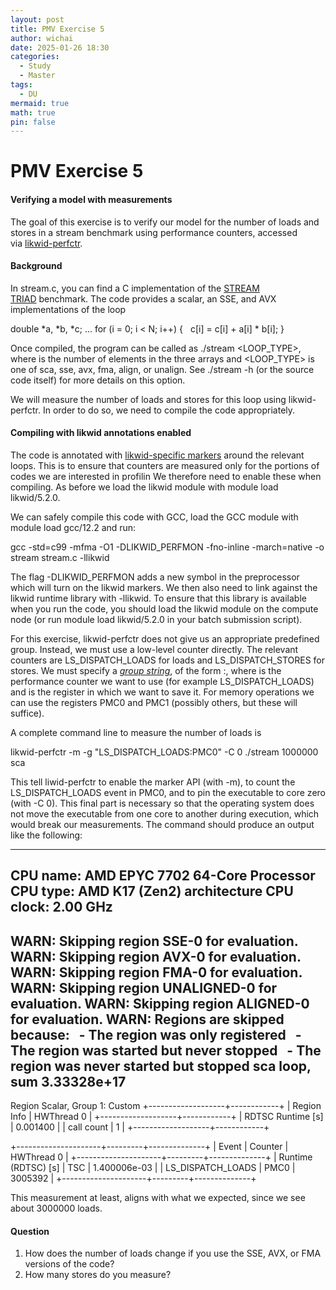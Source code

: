 ```yaml
---
layout: post
title: PMV Exercise 5
author: wichai
date: 2025-01-26 18:30
categories:
  - Study
  - Master
tags:
  - DU
mermaid: true
math: true
pin: false
---
```


# PMV Exercise 5

#### Verifying a model with measurements

The goal of this exercise is to verify our model for the number of loads and stores in a stream benchmark using performance counters, accessed via [likwid-perfctr](https://github.com/RRZE-HPC/likwid/wiki/likwid-perfctr).

#### Background

In stream.c, you can find a C implementation of the [STREAM TRIAD](https://www.cs.virginia.edu/stream/) benchmark. The code provides a scalar, an SSE, and AVX implementations of the loop

double *a, *b, *c;
...
for (i = 0; i &lt; N; i++) {
  c[i] = c[i] + a[i] * b[i];
}

Once compiled, the program can be called as ./stream <N> <LOOP_TYPE>, where <N> is the number of elements in the three arrays and <LOOP_TYPE> is one of sca, sse, avx, fma, align, or unalign. See ./stream -h (or the source code itself) for more details on this option.

We will measure the number of loads and stores for this loop using likwid-perfctr. In order to do so, we need to compile the code appropriately.

#### Compiling with likwid annotations enabled

The code is annotated with [likwid-specific markers](https://github.com/RRZE-HPC/likwid/wiki/likwid-perfctr#using-the-marker-api) around the relevant loops. This is to ensure that counters are measured only for the portions of codes we are interested in profilin We therefore need to enable these when compiling. As before we load the likwid module with module load likwid/5.2.0.

We can safely compile this code with GCC, load the GCC module with module load gcc/12.2 and run:

gcc -std=c99 -mfma -O1 -DLIKWID_PERFMON -fno-inline -march=native -o stream stream.c -llikwid

The flag -DLIKWID_PERFMON adds a new symbol in the preprocessor which will turn on the likwid markers. We then also need to link against the likwid runtime library with -llikwid. To ensure that this library is available when you run the code, you should load the likwid module on the compute node (or run module load likwid/5.2.0 in your batch submission script).

For this exercise, likwid-perfctr does not give us an appropriate predefined group. Instead, we must use a low-level counter directly. The relevant counters are LS_DISPATCH_LOADS for loads and LS_DISPATCH_STORES for stores. We must specify a [_group string_](https://github.com/RRZE-HPC/likwid/wiki/likwid-perfctr#using-custom-event-sets), of the form <counter>:<register>, where <counter> is the performance counter we want to use (for example LS_DISPATCH_LOADS) and <register> is the register in which we want to save it. For memory operations we can use the registers PMC0 and PMC1 (possibly others, but these will suffice).

A complete command line to measure the number of loads is

likwid-perfctr -m -g "LS_DISPATCH_LOADS:PMC0" -C 0 ./stream 1000000 sca

This tell liwid-perfctr to enable the marker API (with -m), to count the LS_DISPATCH_LOADS event in PMC0, and to pin the executable to core zero (with -C 0). This final part is necessary so that the operating system does not move the executable from one core to another during execution, which would break our measurements. The command should produce an output like the following:

--------------------------------------------------------------------------------
CPU name:       AMD EPYC 7702 64-Core Processor
CPU type:       AMD K17 (Zen2) architecture
CPU clock:      2.00 GHz
--------------------------------------------------------------------------------
WARN: Skipping region SSE-0 for evaluation.
WARN: Skipping region AVX-0 for evaluation.
WARN: Skipping region FMA-0 for evaluation.
WARN: Skipping region UNALIGNED-0 for evaluation.
WARN: Skipping region ALIGNED-0 for evaluation.
WARN: Regions are skipped because:
      - The region was only registered
      - The region was started but never stopped
      - The region was never started but stopped
sca loop, sum 3.33328e+17
--------------------------------------------------------------------------------
Region Scalar, Group 1: Custom
+-------------------+------------+
|    Region Info    | HWThread 0 |
+-------------------+------------+
| RDTSC Runtime [s] |   0.001400 |
|     call count    |          1 |
+-------------------+------------+
 
+---------------------+---------+--------------+
|        Event        | Counter |  HWThread 0  |
+---------------------+---------+--------------+
| Runtime (RDTSC) [s] |   TSC   | 1.400006e-03 |
|  LS_DISPATCH_LOADS  |   PMC0  |      3005392 |
+---------------------+---------+--------------+

This measurement at least, aligns with what we expected, since we see about 3000000 loads.

#### Question

1. How does the number of loads change if you use the SSE, AVX, or FMA versions of the code?
2. How many stores do you measure?
